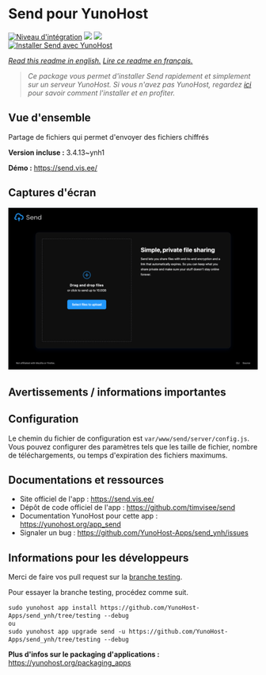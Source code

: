 # Send pour YunoHost

[![Niveau d'intégration](https://dash.yunohost.org/integration/send.svg)](https://dash.yunohost.org/appci/app/send) ![](https://ci-apps.yunohost.org/ci/badges/send.status.svg) ![](https://ci-apps.yunohost.org/ci/badges/send.maintain.svg)  
[![Installer Send avec YunoHost](https://install-app.yunohost.org/install-with-yunohost.svg)](https://install-app.yunohost.org/?app=send)

*[Read this readme in english.](./README.md)*
*[Lire ce readme en français.](./README_fr.md)*

> *Ce package vous permet d'installer Send rapidement et simplement sur un serveur YunoHost.
Si vous n'avez pas YunoHost, regardez [ici](https://yunohost.org/#/install) pour savoir comment l'installer et en profiter.*

## Vue d'ensemble

Partage de fichiers qui permet d'envoyer des fichiers chiffrés

**Version incluse :** 3.4.13~ynh1

**Démo :** https://send.vis.ee/

## Captures d'écran

![](./doc/screenshots/screenshot.png)

## Avertissements / informations importantes

## Configuration

Le chemin du fichier de configuration est `var/www/send/server/config.js`.
Vous pouvez configurer des paramètres tels que les taille de fichier, nombre de téléchargements, ou temps d'expiration des fichiers maximums.

## Documentations et ressources

* Site officiel de l'app : https://send.vis.ee/
* Dépôt de code officiel de l'app : https://github.com/timvisee/send
* Documentation YunoHost pour cette app : https://yunohost.org/app_send
* Signaler un bug : https://github.com/YunoHost-Apps/send_ynh/issues

## Informations pour les développeurs

Merci de faire vos pull request sur la [branche testing](https://github.com/YunoHost-Apps/send_ynh/tree/testing).

Pour essayer la branche testing, procédez comme suit.
```
sudo yunohost app install https://github.com/YunoHost-Apps/send_ynh/tree/testing --debug
ou
sudo yunohost app upgrade send -u https://github.com/YunoHost-Apps/send_ynh/tree/testing --debug
```

**Plus d'infos sur le packaging d'applications :** https://yunohost.org/packaging_apps